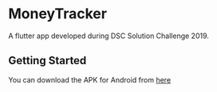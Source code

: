 # MoneyTracker

A flutter app developed during DSC Solution Challenge 2019.

## Getting Started

You can download the APK for Android from [here](https://github.com/bgrgv/MoneyTracker/raw/master/release/app-release.apk)

